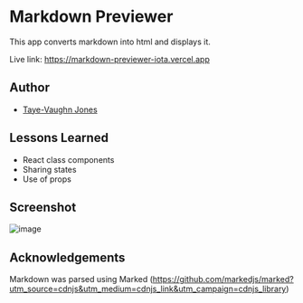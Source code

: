 
# Markdown Previewer

This app converts markdown into html and displays it.

Live link: https://markdown-previewer-iota.vercel.app



## Author

- [Taye-Vaughn Jones](https://github.com/tvjones)


## Lessons Learned

* React class components
* Sharing states
* Use of props

## Screenshot

![image](https://user-images.githubusercontent.com/43976584/192368385-3057a48a-426f-407e-88e5-6a887761a964.png)



## Acknowledgements

Markdown was parsed using Marked (https://github.com/markedjs/marked?utm_source=cdnjs&utm_medium=cdnjs_link&utm_campaign=cdnjs_library)


